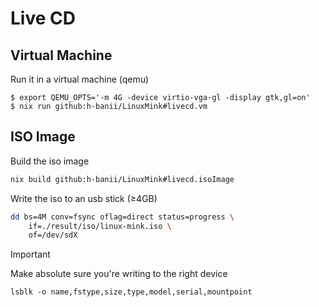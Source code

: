 # Live CD

## Virtual Machine

Run it in a virtual machine (qemu)

```console
$ export QEMU_OPTS='-m 4G -device virtio-vga-gl -display gtk,gl=on'
$ nix run github:h-banii/LinuxMink#livecd.vm
```

## ISO Image

Build the iso image

```sh
nix build github:h-banii/LinuxMink#livecd.isoImage
```

Write the iso to an usb stick (≥4GB)

```sh
dd bs=4M conv=fsync oflag=direct status=progress \
    if=./result/iso/linux-mink.iso \
    of=/dev/sdX
```

> [!IMPORTANT]
> Make absolute sure you're writing to the right device
>
> `lsblk -o name,fstype,size,type,model,serial,mountpoint`
